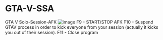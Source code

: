 # GTA-V-SSA
GTA V Solo-Session-AFK
![image](https://user-images.githubusercontent.com/77080875/131263169-e460093e-cb4e-40fb-b4bd-9aed50ebcbac.png)
F9 - START/STOP AFK
F10 - Suspend GTAV process in order to kick everyone from your session (actually it kicks you out of their session).
F11 - Close program
